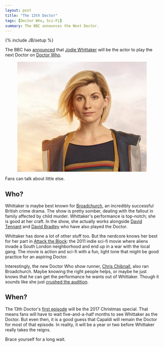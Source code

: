 ```yaml
---
layout: post
title: "The 13th Doctor"
tags: [Doctor Who, Sci-Fi]
summary: The BBC announces the Next Doctor.
---
```

{% include JB/setup %}

The BBC has [announced](https://www.youtube.com/watch?v=q1IczjLYCIM) that [Jodie Whittaker](http://www.imdb.com/name/nm2092886/) will be the actor to play the next Doctor on [Doctor Who](http://antineutrino.net/tags.html#Doctor%20Who-ref).

<a href="https://twitter.com/bbcdoctorwho/status/928608189586788352" target="_blank" rel="noopener noreferrer"><img alt="Jodie Whittaker via BBC" src="/assets/images/whittaker.png" style="display: block;margin: 0 auto;"/></a>

Fans can talk about little else.


## Who?

Whittaker is maybe best known for [Broadchurch](http://www.imdb.com/title/tt2249364/), an incredibly successful British crime drama. The show is pretty somber, dealing with the fallout in family affected by child murder. Whittaker's performance is top-notch; she is good at her craft. In the show, she actually works alongside [David Tennant](https://en.wikipedia.org/wiki/David_Tennant) and [David Bradley](http://www.imdb.com/name/nm0103195/?ref_=ttfc_fc_cl_t38) who have also played the Doctor.

Whittaker has done a lot of other stuff too. But the nerdcore knows her best for her part in [Attack the Block](http://www.imdb.com/title/tt1478964/): the 2011 indie sci-fi movie where aliens invade a South London neighborhood and end up in a war with the local gang. The movie is action and sci-fi with a fun, light tone that might be good practice for an aspiring Doctor.

Interestingly, the new Doctor Who show runner, [Chris Chibnall](https://en.wikipedia.org/wiki/Chris_Chibnall), also ran Broadchurch. Maybe knowing the right people helps, or maybe he just knows that he can get the performance he wants out of Whittaker. Though it sounds like she just [crushed the audition](https://www.theguardian.com/tv-and-radio/2017/jul/16/doctor-who-jodie-whittaker-announced-13th-doctor).


## When?

The 13th Doctor's [first episode](http://www.imdb.com/title/tt6968542/) will be the 2017 Christmas special. That means fans will have to wait five-and-a-half months to see Whittaker as the Doctor. But even then, it is a good guess that Capaldi will remain the Doctor for most of that episode. In reality, it will be a year or two before Whittaker really takes the reigns.

Brace yourself for a long wait.
